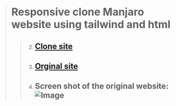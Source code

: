 >  # Responsive clone Manjaro website using tailwind and html
> > 2. ## [Clone site](https://myselfanandvp.github.io/Manjaro_org_clone/)
> > 3. ## [Orginal site](https://manjaro.org/)
> > 4. ## Screen shot of the original website: ![Image](https://github.com/user-attachments/assets/74937542-b1d3-4dc4-a76a-f9116d01b093)

